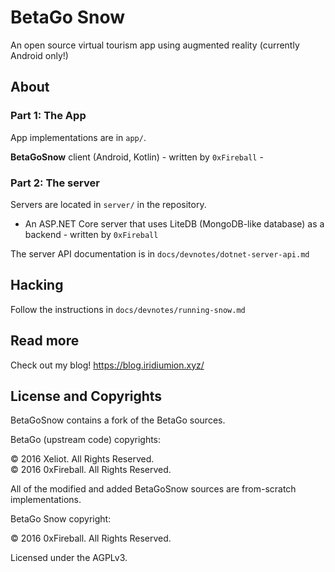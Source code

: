 
# BetaGo Snow

An open source virtual tourism app using augmented reality (currently Android only!)

## About

### Part 1: The App

App implementations are in `app/`.

**BetaGoSnow** client (Android, Kotlin) - written by `0xFireball` -

### Part 2: The server

Servers are located in `server/` in the repository.

- An ASP.NET Core server that uses LiteDB (MongoDB-like database) as a backend - written by `0xFireball`

The server API documentation is in `docs/devnotes/dotnet-server-api.md`

## Hacking

Follow the instructions in `docs/devnotes/running-snow.md`

## Read more

Check out my blog! <https://blog.iridiumion.xyz/>

## License and Copyrights

BetaGoSnow contains a fork of the BetaGo sources.

BetaGo (upstream code) copyrights:

&copy; 2016 Xeliot. All Rights Reserved.  
&copy; 2016 0xFireball. All Rights Reserved.  

All of the modified and added BetaGoSnow sources are from-scratch implementations.

BetaGo Snow copyright:

&copy; 2016 0xFireball. All Rights Reserved.  

Licensed under the AGPLv3.
